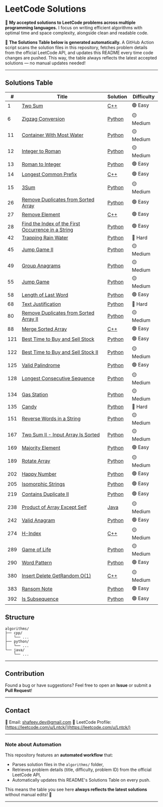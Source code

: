 # LeetCode Solutions

📌 **My accepted solutions to LeetCode problems across multiple programming languages.**
I focus on writing efficient algorithms with optimal time and space complexity, alongside clean and readable code.

🚀 **The Solutions Table below is generated automatically.**
A GitHub Action script scans the solution files in this repository, fetches problem details from the official LeetCode API, and updates this README every time code changes are pushed.
This way, the table always reflects the latest accepted solutions — no manual updates needed!

---

## Solutions Table

| # | Title | Solution | Difficulty |
|---|-------|----------|------------|
|1|[Two Sum](https://leetcode.com/problems/two-sum/)|[C++](algorithms/cpp/twoSum.cpp)|🟢 Easy|
|6|[Zigzag Conversion](https://leetcode.com/problems/zigzag-conversion/)|[Python](algorithms/python/zigzagConversion.py)|🟡 Medium|
|11|[Container With Most Water](https://leetcode.com/problems/container-with-most-water/)|[Python](algorithms/python/containerWithMostWater.py)|🟡 Medium|
|12|[Integer to Roman](https://leetcode.com/problems/integer-to-roman/)|[Python](algorithms/python/integerToRoman.py)|🟡 Medium|
|13|[Roman to Integer](https://leetcode.com/problems/roman-to-integer/)|[Python](algorithms/python/romanToInteger.py)|🟢 Easy|
|14|[Longest Common Prefix](https://leetcode.com/problems/longest-common-prefix/)|[C++](algorithms/cpp/longestCommonPrefix.cpp)|🟢 Easy|
|15|[3Sum](https://leetcode.com/problems/3sum/)|[Python](algorithms/python/3sum.py)|🟡 Medium|
|26|[Remove Duplicates from Sorted Array](https://leetcode.com/problems/remove-duplicates-from-sorted-array/)|[Python](algorithms/python/removeDuplicatesFromSortedArray.py)|🟢 Easy|
|27|[Remove Element](https://leetcode.com/problems/remove-element/)|[C++](algorithms/cpp/removeElement.cpp)|🟢 Easy|
|28|[Find the Index of the First Occurrence in a String](https://leetcode.com/problems/find-the-index-of-the-first-occurrence-in-a-string/)|[Python](algorithms/python/findTheIndexOfTheFirstOccurrenceInAString.py)|🟢 Easy|
|42|[Trapping Rain Water](https://leetcode.com/problems/trapping-rain-water/)|[Python](algorithms/python/trappingRainWater.py)|🔴 Hard|
|45|[Jump Game II](https://leetcode.com/problems/jump-game-ii/)|[Python](algorithms/python/jumpGameII.py)|🟡 Medium|
|49|[Group Anagrams](https://leetcode.com/problems/group-anagrams/)|[Python](algorithms/python/groupAnagrams.py)|🟡 Medium|
|55|[Jump Game](https://leetcode.com/problems/jump-game/)|[Python](algorithms/python/jumpGame.py)|🟡 Medium|
|58|[Length of Last Word](https://leetcode.com/problems/length-of-last-word/)|[Python](algorithms/python/lengthOfLastWord.py)|🟢 Easy|
|68|[Text Justification](https://leetcode.com/problems/text-justification/)|[Python](algorithms/python/textJustification.py)|🔴 Hard|
|80|[Remove Duplicates from Sorted Array II](https://leetcode.com/problems/remove-duplicates-from-sorted-array-ii/)|[Python](algorithms/python/removeDuplicatesFromSortedArrayII.py)|🟡 Medium|
|88|[Merge Sorted Array](https://leetcode.com/problems/merge-sorted-array/)|[C++](algorithms/cpp/mergeSortedArray.cpp)|🟢 Easy|
|121|[Best Time to Buy and Sell Stock](https://leetcode.com/problems/best-time-to-buy-and-sell-stock/)|[Python](algorithms/python/bestTimeToBuyAndSellStock.py)|🟢 Easy|
|122|[Best Time to Buy and Sell Stock II](https://leetcode.com/problems/best-time-to-buy-and-sell-stock-ii/)|[Python](algorithms/python/bestTimeToBuyAndSellStockII.py)|🟡 Medium|
|125|[Valid Palindrome](https://leetcode.com/problems/valid-palindrome/)|[Python](algorithms/python/validPalindrome.py)|🟢 Easy|
|128|[Longest Consecutive Sequence](https://leetcode.com/problems/longest-consecutive-sequence/)|[Python](algorithms/python/longestConsecutiveSequence.py)|🟡 Medium|
|134|[Gas Station](https://leetcode.com/problems/gas-station/)|[Python](algorithms/python/gasStation.py)|🟡 Medium|
|135|[Candy](https://leetcode.com/problems/candy/)|[Python](algorithms/python/candy.py)|🔴 Hard|
|151|[Reverse Words in a String](https://leetcode.com/problems/reverse-words-in-a-string/)|[Python](algorithms/python/reverseWordsInAString.py)|🟡 Medium|
|167|[Two Sum II - Input Array Is Sorted](https://leetcode.com/problems/two-sum-ii-input-array-is-sorted/)|[Python](algorithms/python/twoSumIIInputArrayIsSorted.py)|🟡 Medium|
|169|[Majority Element](https://leetcode.com/problems/majority-element/)|[Python](algorithms/python/majorityElement.py)|🟢 Easy|
|189|[Rotate Array](https://leetcode.com/problems/rotate-array/)|[Python](algorithms/python/rotateArray.py)|🟡 Medium|
|202|[Happy Number](https://leetcode.com/problems/happy-number/)|[Python](algorithms/python/happyNumber.py)|🟢 Easy|
|205|[Isomorphic Strings](https://leetcode.com/problems/isomorphic-strings/)|[Python](algorithms/python/isomorphicStrings.py)|🟢 Easy|
|219|[Contains Duplicate II](https://leetcode.com/problems/contains-duplicate-ii/)|[Python](algorithms/python/containsDuplicateII.py)|🟢 Easy|
|238|[Product of Array Except Self](https://leetcode.com/problems/product-of-array-except-self/)|[Java](algorithms/java/productOfArrayExceptSelf.java)|🟡 Medium|
|242|[Valid Anagram](https://leetcode.com/problems/valid-anagram/)|[Python](algorithms/python/validAnagram.py)|🟢 Easy|
|274|[H-Index](https://leetcode.com/problems/h-index/)|[C++](algorithms/cpp/h-Index.cpp)|🟡 Medium|
|289|[Game of Life](https://leetcode.com/problems/game-of-life/)|[Python](algorithms/python/gameOfLife.py)|🟡 Medium|
|290|[Word Pattern](https://leetcode.com/problems/word-pattern/)|[Python](algorithms/python/wordPattern.py)|🟢 Easy|
|380|[Insert Delete GetRandom O(1)](https://leetcode.com/problems/insert-delete-getrandom-o1/)|[C++](algorithms/cpp/insertDeleteGetrandomO1.cpp)|🟡 Medium|
|383|[Ransom Note](https://leetcode.com/problems/ransom-note/)|[Python](algorithms/python/ransomNote.py)|🟢 Easy|
|392|[Is Subsequence](https://leetcode.com/problems/is-subsequence/)|[Python](algorithms/python/IsSubsequence.py)|🟢 Easy|

## Structure

```
algorithms/
├── cpp/
│   └── ...
├── python/
│   └── ...
└── java/
    └── ...
```

---

## Contribution

Found a bug or have suggestions? Feel free to open an **Issue** or submit a **Pull Request**!

---

## Contact

📧 Email: [shafeev.dev@gmail.com](mailto:shafeev.dev@gmail.com)
🔗 LeetCode Profile: [https://leetcode.com/u/Lntck/](https://leetcode.com/u/Lntck/)

---

### Note about Automation

This repository features an **automated workflow** that:

* Parses solution files in the `algorithms/` folder,
* Retrieves problem details (title, difficulty, problem ID) from the official LeetCode API,
* Automatically updates this README's Solutions Table on every push.

This means the table you see here **always reflects the latest solutions** without manual edits! 🚀

---
